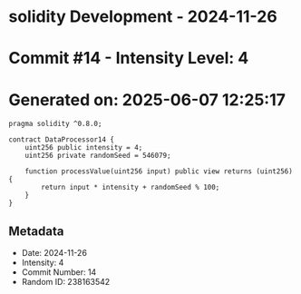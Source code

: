﻿# solidity Development - 2024-11-26
# Commit #14 - Intensity Level: 4
# Generated on: 2025-06-07 12:25:17
```solidity
pragma solidity ^0.8.0;

contract DataProcessor14 {
    uint256 public intensity = 4;
    uint256 private randomSeed = 546079;

    function processValue(uint256 input) public view returns (uint256) {
        return input * intensity + randomSeed % 100;
    }
}
```
## Metadata
- Date: 2024-11-26
- Intensity: 4
- Commit Number: 14
- Random ID: 238163542
